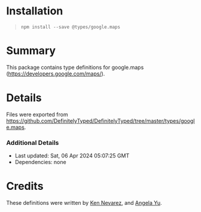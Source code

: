 # Installation
> `npm install --save @types/google.maps`

# Summary
This package contains type definitions for google.maps (https://developers.google.com/maps/).

# Details
Files were exported from https://github.com/DefinitelyTyped/DefinitelyTyped/tree/master/types/google.maps.

### Additional Details
 * Last updated: Sat, 06 Apr 2024 05:07:25 GMT
 * Dependencies: none

# Credits
These definitions were written by [Ken Nevarez](https://github.com/kwnevarez), and [Angela Yu](https://github.com/wangela).
